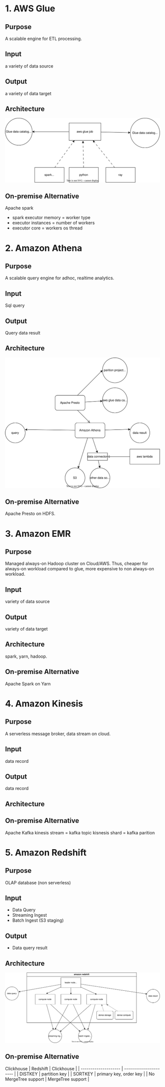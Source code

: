 # 1. AWS Glue 
## Purpose
A scalable engine for ETL processing.

## Input
a variety of data source
## Output
a variety of data target

## Architecture 
![](aws-glue-arch.drawio.svg)

## On-premise Alternative
Apache spark 

- spark executor memory = worker type
- executor instances = number of workers
- executor core = workers os thread



# 2. Amazon Athena
## Purpose
A scalable query engine for adhoc, realtime analytics.

## Input
Sql query

## Output
Query data result

## Architecture 
![](aws-athena-arch.drawio.svg)

## On-premise Alternative
Apache Presto on HDFS.


# 3. Amazon EMR
## Purpose
Managed always-on Hadoop cluster on Cloud/AWS. Thus, cheaper for always-on workload compared to glue, more expensive to non always-on workload.
## Input
variety of data source
## Output
variety of data target
## Architecture 
spark, yarn, hadoop.
## On-premise Alternative
Apache Spark on Yarn

# 4. Amazon Kinesis
## Purpose
A serverless message broker, data stream on cloud.
## Input
data record
## Output
data record
## Architecture 
## On-premise Alternative
Apache Kafka
kinesis stream = kafka topic
kisnesis shard = kafka parition

# 5. Amazon Redshift
## Purpose
OLAP database (non serverless)

## Input
- Data Query
- Streaming Ingest
- Batch Ingest (S3 staging)
## Output
- Data query result

## Architecture 
![](aws-redshift.drawio.svg)
## On-premise Alternative
Clickhouse
| Redshift             | Clickhouse             |
| -------------------- | ---------------------- |
| DISTKEY              | partition key          |
| SORTKEY              | primary key, order key |
| No MergeTree support | MergeTree support      |

